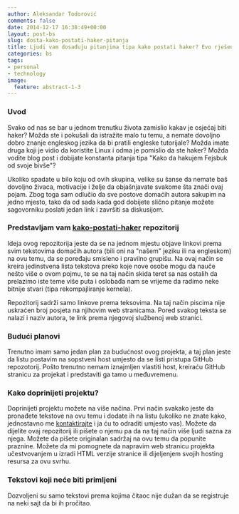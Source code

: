 ```yaml
---
author: Aleksandar Todorović
comments: false
date: 2014-12-17 16:38:49+00:00
layout: post-bs
slug: dosta-kako-postati-haker-pitanja
title: Ljudi vam dosađuju pitanjima tipa kako postati haker? Evo rješenja
categories: bs
tags:
- personal
- technology
image:
  feature: abstract-1-3
---
```


### Uvod


Svako od nas se bar u jednom trenutku života zamislio kakav je osjećaj biti haker? Možda ste i pokušali da istražite malo tu temu, a nemate dovoljno dobro znanje engleskog jezika da bi pratili engleske tutorijale? Možda imate druga koji je vidio da koristite Linux i odma je pomislio da ste haker? Možda vodite blog post i dobijate konstanta pitanja tipa "Kako da hakujem Fejsbuk od svoje bivše"?

Ukoliko spadate u bilo koju od ovih skupina, velike su šanse da nemate baš dovoljno živaca, motivacije i želje da objašnjavate svakome šta znači ovaj pojam. Zbog toga sam odlučio da sve postove domaćih autora sakupim na jedno mjesto, tako da od sada kada god dobijete slično pitanje možete sagovorniku poslati jedan link i završiti sa diskusijom.


### Predstavljam vam [kako-postati-haker](https://github.com/aleksandar-todorovic/kako-postati-haker) repozitorij


Ideja ovog repozitorija jeste da se na jednom mjestu objave linkovi prema svim tekstovima domaćih autora (bili oni na "našem" jeziku ili na engleskom) na ovu temu, da se poređaju smisleno i pravilno grupišu. Na ovaj način se kreira jedinstvena lista tekstova preko koje nove osobe mogu da nauče nešto više o ovom pojmu, te se na taj način skida teret sa nas ostalih da prelazimo iste teme više puta i oslobađa nam se vrijeme da radimo neke bitnije stvari (tipa rekompajliranje kernela).

Repozitorij sadrži samo linkove prema teksovima. Na taj način piscima nije uskraćen broj posjeta na njihovim web stranicama. Pored svakog teksta se nalazi i naziv autora, te link prema njegovoj službenoj web stranici.


### Budući planovi


Trenutno imam samo jedan plan za budućnost ovog projekta, a taj plan jeste da listu postavim na sopstveni host umjesto da se listi pristupa GitHub repozotorij. Pošto trenutno nemam iznajmljen vlastiti host, kreiraću GitHub stranicu za projekat i predstaviti ga tamo u međuvremenu.


### Kako doprinijeti projektu?


Doprinijeti projektu možete na više načina. Prvi način svakako jeste da pronađete tekstove na ovu temu i dodate ih na listu (ukoliko ne znate kako, jednostavno me [kontaktirajte](mailto:aleksandar.todorovic@mail.ru) i ja ću to odraditi umjesto vas). Možete da dijelite ovaj repozitorij ili pišete o njemu pa da na taj način više ljudi sazna za njega. Možete da pišete originalan sadržaj na ovu temu da popunite praznine. Možete da mi pomognete da napravim web stranicu projekta učestvovanjem u izradi HTML verzije stranice ili dijeljenjem svojih hosting resursa za ovu svrhu.


### Tekstovi koji neće biti primljeni


Dozvoljeni su samo tekstovi prema kojima čitaoc nije dužan da se registruje na neki sajt da bi ih pročitao.
